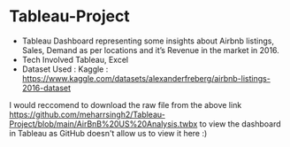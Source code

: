 # Tableau-Project

-	Tableau Dashboard representing some insights about Airbnb listings, Sales, Demand as per locations
and it’s Revenue in the market in 2016.
-	Tech Involved Tableau, Excel
-	Dataset Used : Kaggle : https://www.kaggle.com/datasets/alexanderfreberg/airbnb-listings-2016-dataset

I would reccomend to download the raw file from the above link https://github.com/meharrsingh2/Tableau-Project/blob/main/AirBnB%20US%20Analysis.twbx to view the dashboard in Tableau as GitHub doesn't allow us to view it here :)
